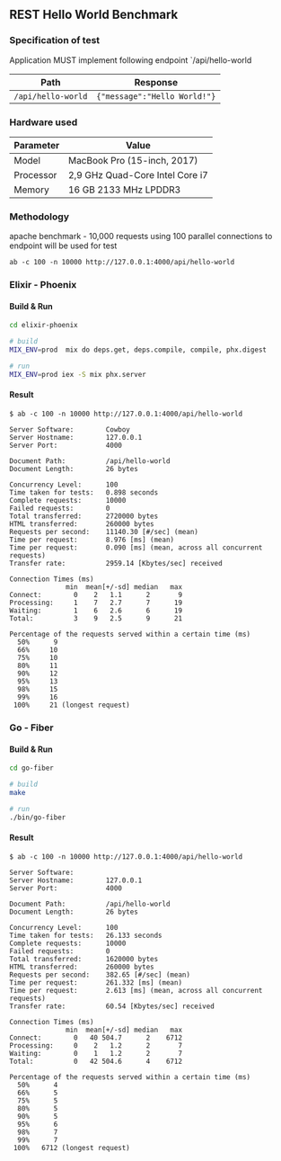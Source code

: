 ## REST Hello World Benchmark

### Specification of test

Application MUST implement following endpoint `/api/hello-world

| Path | Response |
|------|----------|
| `/api/hello-world`| `{"message":"Hello World!"}`|
### Hardware used

| Parameter | Value                             |
|-----------|-----------------------------------|
| Model     | MacBook Pro (15-inch, 2017)       |
| Processor | 2,9 GHz Quad-Core Intel Core i7   |
| Memory    | 16 GB 2133 MHz LPDDR3             |

### Methodology

apache benchmark - 10,000 requests using 100 parallel connections to endpoint will be used for test

`ab -c 100 -n 10000 http://127.0.0.1:4000/api/hello-world`

### Elixir - Phoenix

#### Build & Run

```bash
cd elixir-phoenix

# build
MIX_ENV=prod  mix do deps.get, deps.compile, compile, phx.digest

# run
MIX_ENV=prod iex -S mix phx.server
```

#### Result

```text
$ ab -c 100 -n 10000 http://127.0.0.1:4000/api/hello-world

Server Software:        Cowboy
Server Hostname:        127.0.0.1
Server Port:            4000

Document Path:          /api/hello-world
Document Length:        26 bytes

Concurrency Level:      100
Time taken for tests:   0.898 seconds
Complete requests:      10000
Failed requests:        0
Total transferred:      2720000 bytes
HTML transferred:       260000 bytes
Requests per second:    11140.30 [#/sec] (mean)
Time per request:       8.976 [ms] (mean)
Time per request:       0.090 [ms] (mean, across all concurrent requests)
Transfer rate:          2959.14 [Kbytes/sec] received

Connection Times (ms)
              min  mean[+/-sd] median   max
Connect:        0    2   1.1      2       9
Processing:     1    7   2.7      7      19
Waiting:        1    6   2.6      6      19
Total:          3    9   2.5      9      21

Percentage of the requests served within a certain time (ms)
  50%      9
  66%     10
  75%     10
  80%     11
  90%     12
  95%     13
  98%     15
  99%     16
 100%     21 (longest request)
```

### Go - Fiber

#### Build & Run

```bash
cd go-fiber

# build
make

# run
./bin/go-fiber
```

#### Result

```text
$ ab -c 100 -n 10000 http://127.0.0.1:4000/api/hello-world

Server Software:
Server Hostname:        127.0.0.1
Server Port:            4000

Document Path:          /api/hello-world
Document Length:        26 bytes

Concurrency Level:      100
Time taken for tests:   26.133 seconds
Complete requests:      10000
Failed requests:        0
Total transferred:      1620000 bytes
HTML transferred:       260000 bytes
Requests per second:    382.65 [#/sec] (mean)
Time per request:       261.332 [ms] (mean)
Time per request:       2.613 [ms] (mean, across all concurrent requests)
Transfer rate:          60.54 [Kbytes/sec] received

Connection Times (ms)
              min  mean[+/-sd] median   max
Connect:        0   40 504.7      2    6712
Processing:     0    2   1.2      2       7
Waiting:        0    1   1.2      2       7
Total:          0   42 504.6      4    6712

Percentage of the requests served within a certain time (ms)
  50%      4
  66%      5
  75%      5
  80%      5
  90%      5
  95%      6
  98%      7
  99%      7
 100%   6712 (longest request)
```